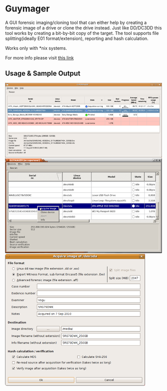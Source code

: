 # Guymager
A GUI forensic imaging/cloning tool that can either help by creating a forensic image of a drive or clone the drive instead.
Just like DD/DC3DD this tool works by creating a bit-by-bit copy of the target. 
The tool supports file splitting(ideally E01 format/extension), reporting and hash calculation.

Works only with *nix systems.

For more info please visit [this link](https://guymager.sourceforge.io/)

## Usage & Sample Output
![sample output](./pics/guy_1.png "Page 1")
![sample output](./pics/guy_2.png "Page 2")
![sample output](./pics/guy_3.png "Page 3")